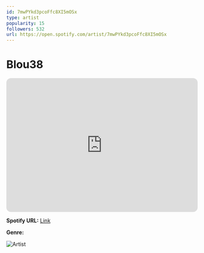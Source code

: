 ```yaml
---
id: 7mwPYkd3pcoFfc8XI5mOSx
type: artist
popularity: 15
followers: 532
url: https://open.spotify.com/artist/7mwPYkd3pcoFfc8XI5mOSx
---
```

# Blou38

<iframe style="border-radius:12px" src="https://open.spotify.com/embed/artist/7mwPYkd3pcoFfc8XI5mOSx" width="100%" height="352" frameBorder="0" allowfullscreen="" allow="autoplay; clipboard-write; encrypted-media; fullscreen; picture-in-picture" loading="lazy"></iframe>

**Spotify URL:** [Link](https://open.spotify.com/artist/7mwPYkd3pcoFfc8XI5mOSx)

**Genre:** 

![Artist](https://i.scdn.co/image/ab6761610000e5ebbc8611d57d757048513189fe)
